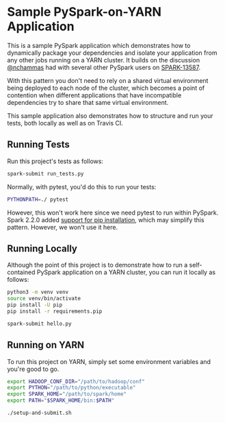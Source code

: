 # Sample PySpark-on-YARN Application

This is a sample PySpark application which demonstrates how to
dynamically package your dependencies and isolate your
application from any other jobs running on a YARN cluster.
It builds on the discussion [@nchammas] had with several other
PySpark users on [SPARK-13587].

With this pattern you don't need to rely on a shared virtual
environment being deployed to each node of the cluster, which
becomes a point of contention when different applications that
have incompatible dependencies try to share that same virtual
environment.

This sample application also demonstrates how to structure and run
your tests, both locally as well as on Travis CI.

[@nchammas]: https://github.com/nchammas/
[SPARK-13587]: https://issues.apache.org/jira/browse/SPARK-13587

## Running Tests

Run this project's tests as follows:

```sh
spark-submit run_tests.py
```

Normally, with pytest, you'd do this to run your tests:

```sh
PYTHONPATH=./ pytest
```

However, this won't work here since we need pytest to run within
PySpark. Spark 2.2.0 added [support for pip installation], which may
simplify this pattern. However, we won't use it here.

[support for pip installation]: http://spark.apache.org/releases/spark-release-2-2-0.html

## Running Locally

Although the point of this project is to demonstrate how to run
a self-contained PySpark application on a YARN cluster, you can
run it locally as follows:

```sh
python3 -m venv venv
source venv/bin/activate
pip install -U pip
pip install -r requirements.pip

spark-submit hello.py
```

## Running on YARN

To run this project on YARN, simply set some environment variables
and you're good to go.

```sh
export HADOOP_CONF_DIR="/path/to/hadoop/conf"
export PYTHON="/path/to/python/executable"
export SPARK_HOME="/path/to/spark/home"
export PATH="$SPARK_HOME/bin:$PATH"

./setup-and-submit.sh
```

